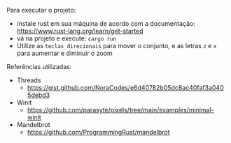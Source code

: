 Para executar o projeto:
- instale rust em sua máquina de acordo com a documentação: https://www.rust-lang.org/learn/get-started
- vá na projeto e execute: `cargo run`
- Utilize as `teclas direcionais` para mover o conjunto, e as letras `z` e `x` para aumentar e diminuir o zoom

Referências utilizadas:
- Threads
    - https://gist.github.com/NoraCodes/e6d40782b05dc8ac40faf3a0405debd3
- Winit
    - https://github.com/parasyte/pixels/tree/main/examples/minimal-winit
- Mandelbrot
    - https://github.com/ProgrammingRust/mandelbrot
